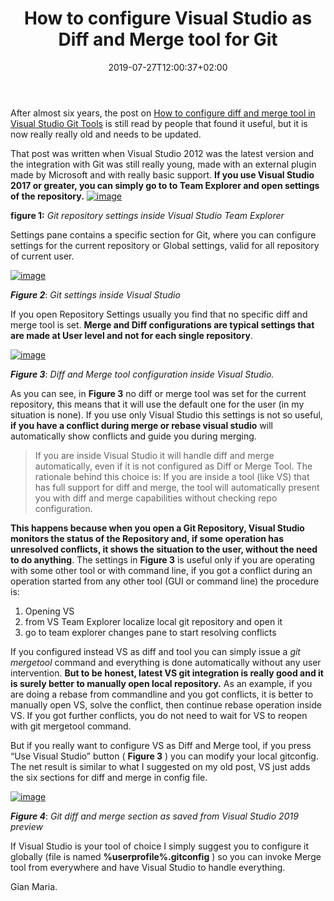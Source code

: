 ﻿---
title: "How to configure Visual Studio as Diff and Merge tool for Git"
description: ""
date: 2019-07-27T12:00:37+02:00
draft: false
tags: [General]
categories: [General]
---
After almost six years, the post on [How to configure diff and merge tool in Visual Studio Git Tools](http://www.codewrecks.com/blog/index.php/2013/03/19/how-to-configure-diff-and-merge-tool-in-visual-studio-git-tools/) is still read by people that found it useful, but it is now really really old and needs to be updated.

That post was written when Visual Studio 2012 was the latest version and the integration with Git was still really young, made with an external plugin made by Microsoft and with really basic support.  **If you use Visual Studio 2017 or greater, you can simply go to to Team Explorer and open settings of the repository.** [![image](https://www.codewrecks.com/blog/wp-content/uploads/2019/07/image_thumb-22.png "image")](https://www.codewrecks.com/blog/wp-content/uploads/2019/07/image-22.png)

 **figure 1:** *Git repository settings inside Visual Studio Team Explorer*

Settings pane contains a specific section for Git, where you can configure settings for the current repository or Global settings, valid for all repository of current user.

[![image](https://www.codewrecks.com/blog/wp-content/uploads/2019/07/image_thumb-23.png "image")](https://www.codewrecks.com/blog/wp-content/uploads/2019/07/image-23.png)

 ***Figure 2***: *Git settings inside Visual Studio*

If you open Repository Settings usually you find that no specific diff and merge tool is set.  **Merge and Diff configurations are typical settings that are made at User level and not for each single repository**.

[![image](https://www.codewrecks.com/blog/wp-content/uploads/2019/07/image_thumb-24.png "image")](https://www.codewrecks.com/blog/wp-content/uploads/2019/07/image-24.png)

 ***Figure 3***: *Diff and Merge tool configuration inside Visual Studio.*

As you can see, in  **Figure 3** no diff or merge tool was set for the current repository, this means that it will use the default one for the user (in my situation is none). If you use only Visual Studio this settings is not so useful, **if you have a conflict during merge or rebase visual studio** will automatically show conflicts and guide you during merging.

> If you are inside Visual Studio it will handle diff and merge automatically, even if it is not configured as Diff or Merge Tool. The rationale behind this choice is: If you are inside a tool (like VS) that has full support for diff and merge, the tool will automatically present you with diff and merge capabilities without checking repo configuration.

 **This happens because when you open a Git Repository, Visual Studio monitors the status of the Repository and, if some operation has unresolved conflicts, it shows the situation to the user, without the need to do anything**. The settings in  **Figure 3** is useful only if you are operating with some other tool or with command line, if you got a conflict during an operation started from any other tool (GUI or command line) the procedure is:  
1) Opening VS   
2) from VS Team Explorer localize local git repository and open it   
3) go to team explorer changes pane to start resolving conflicts

If you configured instead VS as diff and tool you can simply issue a *git mergetool* command and everything is done automatically without any user intervention. **But to be honest, latest VS git integration is really good and it is surely better to manually open local repository.** As an example, if you are doing a rebase from commandline and you got conflicts, it is better to manually open VS, solve the conflict, then continue rebase operation inside VS. If you got further conflicts, you do not need to wait for VS to reopen with git mergetool command.

But if you really want to configure VS as Diff and Merge tool, if you press “Use Visual Studio” button ( **Figure 3** ) you can modify your local gitconfig. The net result is similar to what I suggested on my old post, VS just adds the six sections for diff and merge in config file.

[![image](https://www.codewrecks.com/blog/wp-content/uploads/2019/07/image_thumb-25.png "image")](https://www.codewrecks.com/blog/wp-content/uploads/2019/07/image-25.png)

 ***Figure 4***: *Git diff and merge section as saved from Visual Studio 2019 preview*

If Visual Studio is your tool of choice I simply suggest you to configure it globally (file is named  **%userprofile%\.gitconfig** ) so you can invoke Merge tool from everywhere and have Visual Studio to handle everything.

Gian Maria.
